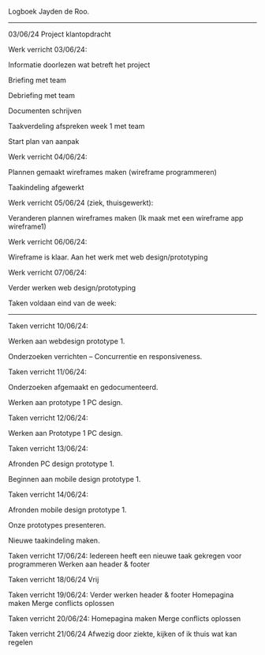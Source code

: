 Logboek Jayden de Roo. 

---------------------------------------- 

03/06/24 Project klantopdracht 

 

 

Werk verricht 03/06/24: 

Informatie doorlezen wat betreft het project 

Briefing met team 

Debriefing met team 

Documenten schrijven 

Taakverdeling afspreken week 1 met team 

Start plan van aanpak 

 

Werk verricht 04/06/24: 

Plannen gemaakt wireframes maken (wireframe programmeren) 

Taakindeling afgewerkt 

 

Werk verricht 05/06/24 (ziek, thuisgewerkt): 

Veranderen plannen wireframes maken (Ik maak met een wireframe app wireframe1) 

 

Werk verricht 06/06/24: 

Wireframe is klaar. Aan het werk met web design/prototyping 

 

Werk verricht 07/06/24: 

Verder werken web design/prototyping 

 

Taken voldaan eind van de week: 
 

---------------------------------------- 

Taken verricht 10/06/24: 

Werken aan webdesign prototype 1. 

Onderzoeken verrichten – Concurrentie en responsiveness. 


Taken verricht 11/06/24: 

Onderzoeken afgemaakt en gedocumenteerd. 

Werken aan prototype 1 PC design. 


Taken verricht 12/06/24: 

Werken aan Prototype 1 PC design. 

 

Taken verricht 13/06/24: 

Afronden PC design prototype 1. 

Beginnen aan mobile design prototype 1. 


Taken verricht 14/06/24: 

Afronden mobile design prototype 1. 

Onze prototypes presenteren. 

Nieuwe taakindeling maken. 

Taken verricht 17/06/24:
Iedereen heeft een nieuwe taak gekregen voor programmeren
Werken aan header & footer

Taken verricht 18/06/24
Vrij

Taken verricht 19/06/24:
Verder werken header & footer
Homepagina maken
Merge conflicts oplossen

Taken verricht 20/06/24:
Homepagina maken
Merge conflicts oplossen

Taken verricht 21/06/24
Afwezig door ziekte, kijken of ik thuis wat kan regelen

 

 
